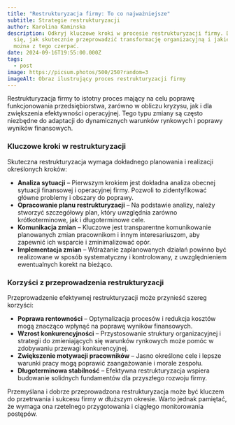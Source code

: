 ```yaml
---
title: "Restrukturyzacja firmy: To co najważniejsze"
subtitle: Strategie restrukturyzacji
author: Karolina Kaminska
description: Odkryj kluczowe kroki w procesie restrukturyzacji firmy. Dowiedz
  się, jak skutecznie przeprowadzić transformację organizacyjną i jakie korzyści
  można z tego czerpać.
date: 2024-09-16T19:55:00.000Z
tags:
  - post
image: https://picsum.photos/500/250?random=3
imageAlt: Obraz ilustrujący proces restrukturyzacji firmy
---
```

Restrukturyzacja firmy to istotny proces mający na celu poprawę funkcjonowania przedsiębiorstwa, zarówno w obliczu kryzysu, jak i dla zwiększenia efektywności operacyjnej. Tego typu zmiany są często niezbędne do adaptacji do dynamicznych warunków rynkowych i poprawy wyników finansowych.

### Kluczowe kroki w restrukturyzacji

Skuteczna restrukturyzacja wymaga dokładnego planowania i realizacji określonych kroków:

- **Analiza sytuacji** – Pierwszym krokiem jest dokładna analiza obecnej sytuacji finansowej i operacyjnej firmy. Pozwoli to zidentyfikować główne problemy i obszary do poprawy.
- **Opracowanie planu restrukturyzacji** – Na podstawie analizy, należy stworzyć szczegółowy plan, który uwzględnia zarówno krótkoterminowe, jak i długoterminowe cele.
- **Komunikacja zmian** – Kluczowe jest transparentne komunikowanie planowanych zmian pracownikom i innym interesariuszom, aby zapewnić ich wsparcie i zminimalizować opór.
- **Implementacja zmian** – Wdrażanie zaplanowanych działań powinno być realizowane w sposób systematyczny i kontrolowany, z uwzględnieniem ewentualnych korekt na bieżąco.

### Korzyści z przeprowadzenia restrukturyzacji

Przeprowadzenie efektywnej restrukturyzacji może przynieść szereg korzyści:

- **Poprawa rentowności** – Optymalizacja procesów i redukcja kosztów mogą znacząco wpłynąć na poprawę wyników finansowych.
- **Wzrost konkurencyjności** – Przystosowanie struktury organizacyjnej i strategii do zmieniających się warunków rynkowych może pomóc w zdobywaniu przewagi konkurencyjnej.
- **Zwiększenie motywacji pracowników** – Jasno określone cele i lepsze warunki pracy mogą poprawić zaangażowanie i morale zespołu.
- **Długoterminowa stabilność** – Efektywna restrukturyzacja wspiera budowanie solidnych fundamentów dla przyszłego rozwoju firmy.

Przemyślana i dobrze przeprowadzona restrukturyzacja może być kluczem do przetrwania i sukcesu firmy w dłuższym okresie. Warto jednak pamiętać, że wymaga ona rzetelnego przygotowania i ciągłego monitorowania postępów.
